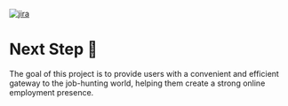 [![jira](https://img.shields.io/badge/jira-%230A0FFF.svg?style=for-the-badge&logo=jira&logoColor=white)](https://nextstepfinalproject.atlassian.net)

# Next Step 🚀

The goal of this project is to provide users with a convenient and efficient gateway to the job-hunting world, helping them create a strong online employment presence.

<!--

**Here are some ideas to get you started:**

🙋‍♀️ A short introduction - what is your organization all about?
🌈 Contribution guidelines - how can the community get involved?
👩‍💻 Useful resources - where can the community find your docs? Is there anything else the community should know?
🍿 Fun facts - what does your team eat for breakfast?
🧙 Remember, you can do mighty things with the power of [Markdown](https://docs.github.com/github/writing-on-github/getting-started-with-writing-and-formatting-on-github/basic-writing-and-formatting-syntax)
-->

